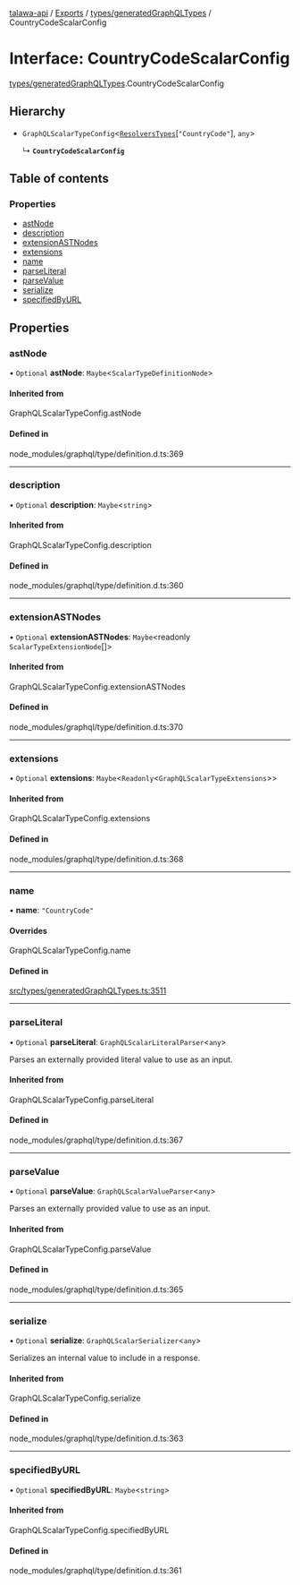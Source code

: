 [talawa-api](../README.md) / [Exports](../modules.md) / [types/generatedGraphQLTypes](../modules/types_generatedGraphQLTypes.md) / CountryCodeScalarConfig

# Interface: CountryCodeScalarConfig

[types/generatedGraphQLTypes](../modules/types_generatedGraphQLTypes.md).CountryCodeScalarConfig

## Hierarchy

- `GraphQLScalarTypeConfig`\<[`ResolversTypes`](../modules/types_generatedGraphQLTypes.md#resolverstypes)[``"CountryCode"``], `any`\>

  ↳ **`CountryCodeScalarConfig`**

## Table of contents

### Properties

- [astNode](types_generatedGraphQLTypes.CountryCodeScalarConfig.md#astnode)
- [description](types_generatedGraphQLTypes.CountryCodeScalarConfig.md#description)
- [extensionASTNodes](types_generatedGraphQLTypes.CountryCodeScalarConfig.md#extensionastnodes)
- [extensions](types_generatedGraphQLTypes.CountryCodeScalarConfig.md#extensions)
- [name](types_generatedGraphQLTypes.CountryCodeScalarConfig.md#name)
- [parseLiteral](types_generatedGraphQLTypes.CountryCodeScalarConfig.md#parseliteral)
- [parseValue](types_generatedGraphQLTypes.CountryCodeScalarConfig.md#parsevalue)
- [serialize](types_generatedGraphQLTypes.CountryCodeScalarConfig.md#serialize)
- [specifiedByURL](types_generatedGraphQLTypes.CountryCodeScalarConfig.md#specifiedbyurl)

## Properties

### astNode

• `Optional` **astNode**: `Maybe`\<`ScalarTypeDefinitionNode`\>

#### Inherited from

GraphQLScalarTypeConfig.astNode

#### Defined in

node_modules/graphql/type/definition.d.ts:369

___

### description

• `Optional` **description**: `Maybe`\<`string`\>

#### Inherited from

GraphQLScalarTypeConfig.description

#### Defined in

node_modules/graphql/type/definition.d.ts:360

___

### extensionASTNodes

• `Optional` **extensionASTNodes**: `Maybe`\<readonly `ScalarTypeExtensionNode`[]\>

#### Inherited from

GraphQLScalarTypeConfig.extensionASTNodes

#### Defined in

node_modules/graphql/type/definition.d.ts:370

___

### extensions

• `Optional` **extensions**: `Maybe`\<`Readonly`\<`GraphQLScalarTypeExtensions`\>\>

#### Inherited from

GraphQLScalarTypeConfig.extensions

#### Defined in

node_modules/graphql/type/definition.d.ts:368

___

### name

• **name**: ``"CountryCode"``

#### Overrides

GraphQLScalarTypeConfig.name

#### Defined in

[src/types/generatedGraphQLTypes.ts:3511](https://github.com/PalisadoesFoundation/talawa-api/blob/095495b/src/types/generatedGraphQLTypes.ts#L3511)

___

### parseLiteral

• `Optional` **parseLiteral**: `GraphQLScalarLiteralParser`\<`any`\>

Parses an externally provided literal value to use as an input.

#### Inherited from

GraphQLScalarTypeConfig.parseLiteral

#### Defined in

node_modules/graphql/type/definition.d.ts:367

___

### parseValue

• `Optional` **parseValue**: `GraphQLScalarValueParser`\<`any`\>

Parses an externally provided value to use as an input.

#### Inherited from

GraphQLScalarTypeConfig.parseValue

#### Defined in

node_modules/graphql/type/definition.d.ts:365

___

### serialize

• `Optional` **serialize**: `GraphQLScalarSerializer`\<`any`\>

Serializes an internal value to include in a response.

#### Inherited from

GraphQLScalarTypeConfig.serialize

#### Defined in

node_modules/graphql/type/definition.d.ts:363

___

### specifiedByURL

• `Optional` **specifiedByURL**: `Maybe`\<`string`\>

#### Inherited from

GraphQLScalarTypeConfig.specifiedByURL

#### Defined in

node_modules/graphql/type/definition.d.ts:361
